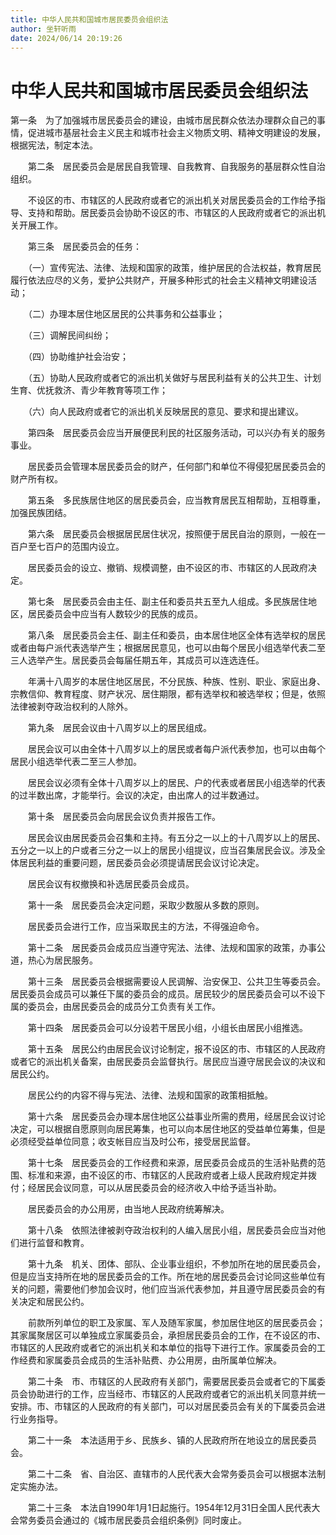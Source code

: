 ```yaml
---
title: 中华人民共和国城市居民委员会组织法
author: 坐轩听雨
date: 2024/06/14 20:19:26
---
```


# 中华人民共和国城市居民委员会组织法

​      第一条　为了加强城市居民委员会的建设，由城市居民群众依法办理群众自己的事情，促进城市基层社会主义民主和城市社会主义物质文明、精神文明建设的发展，根据宪法，制定本法。

　　第二条　居民委员会是居民自我管理、自我教育、自我服务的基层群众性自治组织。

　　不设区的市、市辖区的人民政府或者它的派出机关对居民委员会的工作给予指导、支持和帮助。居民委员会协助不设区的市、市辖区的人民政府或者它的派出机关开展工作。

　　第三条　居民委员会的任务：

　　（一）宣传宪法、法律、法规和国家的政策，维护居民的合法权益，教育居民履行依法应尽的义务，爱护公共财产，开展多种形式的社会主义精神文明建设活动；

　　（二）办理本居住地区居民的公共事务和公益事业；

　　（三）调解民间纠纷；

　　（四）协助维护社会治安；

　　（五）协助人民政府或者它的派出机关做好与居民利益有关的公共卫生、计划生育、优抚救济、青少年教育等项工作；

　　（六）向人民政府或者它的派出机关反映居民的意见、要求和提出建议。

　　第四条　居民委员会应当开展便民利民的社区服务活动，可以兴办有关的服务事业。

　　居民委员会管理本居民委员会的财产，任何部门和单位不得侵犯居民委员会的财产所有权。

　　第五条　多民族居住地区的居民委员会，应当教育居民互相帮助，互相尊重，加强民族团结。

　　第六条　居民委员会根据居民居住状况，按照便于居民自治的原则，一般在一百户至七百户的范围内设立。

　　居民委员会的设立、撤销、规模调整，由不设区的市、市辖区的人民政府决定。

　　第七条　居民委员会由主任、副主任和委员共五至九人组成。多民族居住地区，居民委员会中应当有人数较少的民族的成员。

　　第八条　居民委员会主任、副主任和委员，由本居住地区全体有选举权的居民或者由每户派代表选举产生；根据居民意见，也可以由每个居民小组选举代表二至三人选举产生。居民委员会每届任期五年，其成员可以连选连任。

　　年满十八周岁的本居住地区居民，不分民族、种族、性别、职业、家庭出身、宗教信仰、教育程度、财产状况、居住期限，都有选举权和被选举权；但是，依照法律被剥夺政治权利的人除外。

　　第九条　居民会议由十八周岁以上的居民组成。

　　居民会议可以由全体十八周岁以上的居民或者每户派代表参加，也可以由每个居民小组选举代表二至三人参加。

　　居民会议必须有全体十八周岁以上的居民、户的代表或者居民小组选举的代表的过半数出席，才能举行。会议的决定，由出席人的过半数通过。

　　第十条　居民委员会向居民会议负责并报告工作。

　　居民会议由居民委员会召集和主持。有五分之一以上的十八周岁以上的居民、五分之一以上的户或者三分之一以上的居民小组提议，应当召集居民会议。涉及全体居民利益的重要问题，居民委员会必须提请居民会议讨论决定。

　　居民会议有权撤换和补选居民委员会成员。

　　第十一条　居民委员会决定问题，采取少数服从多数的原则。

　　居民委员会进行工作，应当采取民主的方法，不得强迫命令。

　　第十二条　居民委员会成员应当遵守宪法、法律、法规和国家的政策，办事公道，热心为居民服务。

　　第十三条　居民委员会根据需要设人民调解、治安保卫、公共卫生等委员会。居民委员会成员可以兼任下属的委员会的成员。居民较少的居民委员会可以不设下属的委员会，由居民委员会的成员分工负责有关工作。

　　第十四条　居民委员会可以分设若干居民小组，小组长由居民小组推选。

　　第十五条　居民公约由居民会议讨论制定，报不设区的市、市辖区的人民政府或者它的派出机关备案，由居民委员会监督执行。居民应当遵守居民会议的决议和居民公约。

　　居民公约的内容不得与宪法、法律、法规和国家的政策相抵触。

　　第十六条　居民委员会办理本居住地区公益事业所需的费用，经居民会议讨论决定，可以根据自愿原则向居民筹集，也可以向本居住地区的受益单位筹集，但是必须经受益单位同意；收支帐目应当及时公布，接受居民监督。

　　第十七条　居民委员会的工作经费和来源，居民委员会成员的生活补贴费的范围、标准和来源，由不设区的市、市辖区的人民政府或者上级人民政府规定并拨付；经居民会议同意，可以从居民委员会的经济收入中给予适当补助。

　　居民委员会的办公用房，由当地人民政府统筹解决。

　　第十八条　依照法律被剥夺政治权利的人编入居民小组，居民委员会应当对他们进行监督和教育。

　　第十九条　机关、团体、部队、企业事业组织，不参加所在地的居民委员会，但是应当支持所在地的居民委员会的工作。所在地的居民委员会讨论同这些单位有关的问题，需要他们参加会议时，他们应当派代表参加，并且遵守居民委员会的有关决定和居民公约。

　　前款所列单位的职工及家属、军人及随军家属，参加居住地区的居民委员会；其家属聚居区可以单独成立家属委员会，承担居民委员会的工作，在不设区的市、市辖区的人民政府或者它的派出机关和本单位的指导下进行工作。家属委员会的工作经费和家属委员会成员的生活补贴费、办公用房，由所属单位解决。

　　第二十条　市、市辖区的人民政府有关部门，需要居民委员会或者它的下属委员会协助进行的工作，应当经市、市辖区的人民政府或者它的派出机关同意并统一安排。市、市辖区的人民政府的有关部门，可以对居民委员会有关的下属委员会进行业务指导。

　　第二十一条　本法适用于乡、民族乡、镇的人民政府所在地设立的居民委员会。

　　第二十二条　省、自治区、直辖市的人民代表大会常务委员会可以根据本法制定实施办法。

　　第二十三条　本法自1990年1月1日起施行。1954年12月31日全国人民代表大会常务委员会通过的《城市居民委员会组织条例》同时废止。